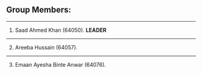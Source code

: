Group Members:
--------------------------------------------------------------------------------------------------------------------------------------------------------
--------------------------------------------------------------------------------------------------------------------------------------------------------
 1) Saad Ahmed Khan (64050). **LEADER**
 --------------------------
 2) Areeba Hussain (64057). 
 ----------------------------------
 3) Emaan Ayesha Binte Anwar (64076).
																		
																		
